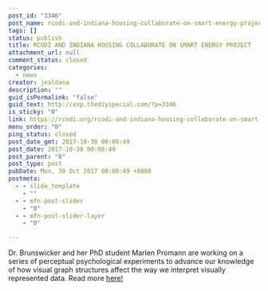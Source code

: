 ```yaml
---
post_id: "3346"
post_name: rcodi-and-indiana-housing-collaborate-on-smart-energy-project
tags: []
status: publish
title: RCODI AND INDIANA HOUSING COLLABORATE ON SMART ENERGY PROJECT
attachment_url: null
comment_status: closed
categories:
  - news
creator: jealdana
description: ""
guid_isPermalink: "false"
guid_text: http://exp.thediyspecial.com/?p=3346
is_sticky: "0"
link: https://rcodi.org/rcodi-and-indiana-housing-collaborate-on-smart-energy-project/
menu_order: "0"
ping_status: closed
post_date_gmt: 2017-10-30 00:00:49
post_date: 2017-10-30 00:00:49
post_parent: "0"
post_type: post
pubDate: Mon, 30 Oct 2017 00:00:49 +0000
postmeta:
  - - slide_template
    - ""
  - - mfn-post-slider
    - "0"
  - - mfn-post-slider-layer
    - "0"

---
```

Dr. Brunswicker and her PhD student Marlen Promann are working on a series of perceptual psychological experiments to advance our knowledge of how visual graph structures affect the way we interpret visually represented data. Read more [here!](http://www.purdue.edu/newsroom/releases/2017/Q4/purdue-faculty,-indiana-housing-pair-up-to-research-energy-use.html)
